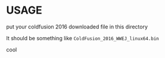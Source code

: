 # USAGE

put your coldfusion 2016 downloaded file in this directory

It should be something like `ColdFusion_2016_WWEJ_linux64.bin`

cool
